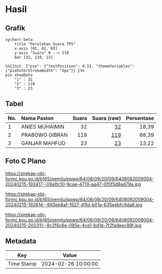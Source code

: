 # Hasil

## Grafik

```mermaid
xychart-beta
    title "Perolehan Suara TPS"
    x-axis [01, 02, 03]
    y-axis "Suara" 0 --> 119
    bar [32, 119, 23]
```

```mermaid
%%{init: {"pie": {"textPosition": 0.5}, "themeVariables": {"pieOuterStrokeWidth": "5px"}} }%%
pie showData
    "1" : 32
    "2" : 119
    "3" : 23
```

## Tabel

| No. | Nama Paslon    | Suara | Suara (raw) | Persentase |
|:--- |:-------------- | -----:| -----------:| ----------:|
| 1   | ANIES MUHAIMIN | 32    | [32][p-1]   | 18,39      |
| 2   | PRABOWO GIBRAN | 119   | [119][p-2]  | 68,39      |
| 3   | GANJAR MAHFUD  | 23    | [23][p-3]   | 13,22      |


[p-1]: https://github.com/gigit-pemilu/pemilu-2024-64-kalimantan-timur/blob/main/pilpres/hitung-suara/sub/64-kalimantan-timur/sub/08-kutai-timur/sub/09-bengalon/sub/2009-tepian-baru/sub/004-tps/sub/paslon-1.txt
[p-2]: https://github.com/gigit-pemilu/pemilu-2024-64-kalimantan-timur/blob/main/pilpres/hitung-suara/sub/64-kalimantan-timur/sub/08-kutai-timur/sub/09-bengalon/sub/2009-tepian-baru/sub/004-tps/sub/paslon-2.txt
[p-3]: https://github.com/gigit-pemilu/pemilu-2024-64-kalimantan-timur/blob/main/pilpres/hitung-suara/sub/64-kalimantan-timur/sub/08-kutai-timur/sub/09-bengalon/sub/2009-tepian-baru/sub/004-tps/sub/paslon-3.txt

## Foto C Plano

https://sirekap-obj-formc.kpu.go.id/b165/pemilu/ppwp/64/08/09/20/09/6408092009004-20240215-192417--09a1fc10-9cae-4710-aa47-0f5f5d8ad79a.jpg

https://sirekap-obj-formc.kpu.go.id/b165/pemilu/ppwp/64/08/09/20/09/6408092009004-20240215-192614--993eb8a1-1527-41fd-b01a-635eebfc9da8.jpg

https://sirekap-obj-formc.kpu.go.id/b165/pemilu/ppwp/64/08/09/20/09/6408092009004-20240215-202311--8c2f6c6e-095e-4ce1-bd1d-7f2fadeec99f.jpg


## Metadata

| Key        | Value               |
| ---------- | ------------------- |
| Time Stamp | 2024-02-26 10:00:00 |



